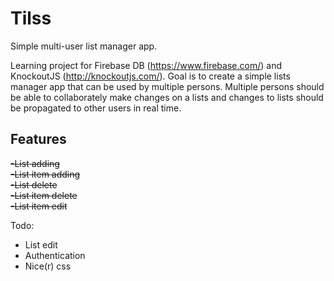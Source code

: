 Tilss
======

Simple multi-user list manager app.

Learning project for Firebase DB (https://www.firebase.com/) and KnockoutJS (http://knockoutjs.com/). 
Goal is to create a simple lists manager app that can be used by multiple persons. 
Multiple persons should be able to collaborately make changes on a lists and changes to lists 
should be propagated to other users in real time.

Features 
-----
~~-List adding~~  
~~-List item adding~~  
~~-List delete~~  
~~-List item delete~~  
~~-List item edit~~ 

Todo:
- List edit
- Authentication 
- Nice(r) css
